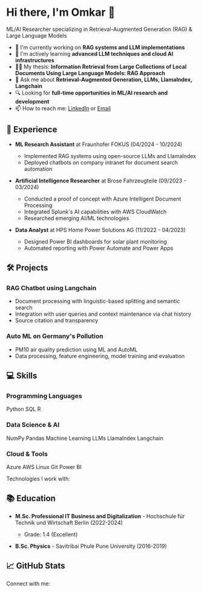 
# Hi there, I'm Omkar 👋

ML/AI Researcher specializing in Retrieval-Augmented Generation (RAG) & Large Language Models



  






- 🔭 I'm currently working on **RAG systems and LLM implementations**
- 🌱 I'm actively learning **advanced LLM techniques and cloud AI infrastructures**
- 👨‍💻 My thesis: **Information Retrieval from Large Collections of Local Documents Using Large Language Models: RAG Approach**
- 💬 Ask me about **Retrieval-Augmented Generation, LLMs, LlamaIndex, Langchain**
- 🔍 Looking for **full-time opportunities in ML/AI research and development**
- 📫 How to reach me: [LinkedIn](#) or [Email](#)

## 🚀 Experience

- **ML Research Assistant** at Fraunhofer FOKUS (04/2024 - 10/2024)
  - Implemented RAG systems using open-source LLMs and LlamaIndex
  - Deployed chatbots on company intranet for document search automation
  
- **Artificial Intelligence Researcher** at Brose Fahrzeugteile (09/2023 - 03/2024)
  - Conducted a proof of concept with Azure Intelligent Document Processing
  - Integrated Splunk's AI capabilities with AWS CloudWatch
  - Researched emerging AI/ML technologies

- **Data Analyst** at HPS Home Power Solutions AG (11/2022 - 04/2023)
  - Designed Power BI dashboards for solar plant monitoring
  - Automated reporting with Power Automate and Power Apps

## 🛠️ Projects

### RAG Chatbot using Langchain
- Document processing with linguistic-based splitting and semantic search
- Integration with user queries and context maintenance via chat history
- Source citation and transparency

### Auto ML on Germany's Pollution
- PM10 air quality prediction using ML and AutoML
- Data processing, feature engineering, model training and evaluation

## 💻 Skills

### Programming Languages
Python
SQL
R

### Data Science & AI
NumPy
Pandas
Machine Learning
LLMs
LlamaIndex
Langchain

### Cloud & Tools
Azure
AWS
Linux
Git
Power BI


Technologies I work with:

  
  
    
  
  
  
    
  
  
    
  
  
    
  
  
    
  
  
    
  
  
    
  
  
    
  
  
    
  
  
    
  
  
    
  
  
    
  
  
    
  
  
    
  
  
    
  


## 📚 Education

- **M.Sc. Professional IT Business and Digitalization** - Hochschule für Technik und Wirtschaft Berlin (2022-2024)
  - Grade: 1.4 (Excellent)
  
- **B.Sc. Physics** - Savitribai Phule Pune University (2016-2019)

## 📈 GitHub Stats


  



  



Connect with me:

  
    
  
  
    
  



